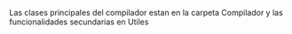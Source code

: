 Las clases principales del compilador estan en la carpeta Compilador y las funcionalidades secundarias en Utiles

